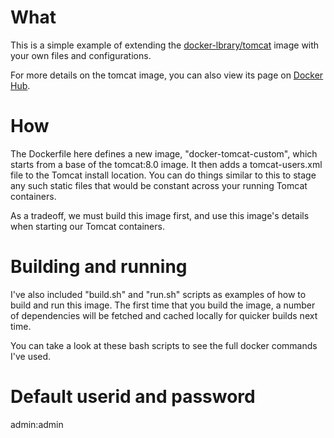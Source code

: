 # What

This is a simple example of extending the [docker-lbrary/tomcat](https://github.com/docker-library/tomcat)
image with your own files and configurations.

For more details on the tomcat image, you can also view its page on [Docker Hub](https://hub.docker.com/_/tomcat/).

# How

The Dockerfile here defines a new image, "docker-tomcat-custom", which starts from a base of
the tomcat:8.0 image. It then adds a tomcat-users.xml file to the Tomcat install location. You can do things
similar to this to stage any such static files that would be constant across your running Tomcat containers.

As a tradeoff, we must build this image first, and use this image's details when starting our Tomcat containers.

# Building and running

I've also included "build.sh" and "run.sh" scripts as examples of how to build and run this image. The first time
that you build the image, a number of dependencies will be fetched and cached locally for quicker builds next time.

You can take a look at these bash scripts to see the full docker commands I've used.

# Default userid and password

admin:admin
